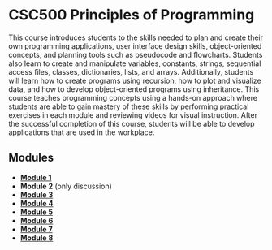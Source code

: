 # CSC500 Principles of Programming

This course introduces students to the skills needed to plan and create their own programming applications, user interface design skills, object-oriented concepts, and planning tools such as pseudocode and flowcharts. Students also learn to create and manipulate variables, constants, strings, sequential access files, classes, dictionaries, lists, and arrays. Additionally, students will learn how to create programs using recursion, how to plot and visualize data, and how to develop object-oriented programs using inheritance. This course teaches programming concepts using a hands-on approach where students are able to gain mastery of these skills by performing practical exercises in each module and reviewing videos for visual instruction. After the successful completion of this course, students will be able to develop applications that are used in the workplace.

## Modules
- [**Module 1**](Module1/ReadMe.md)
- **Module 2** (only discussion)
- [**Module 3**](Module3/ReadMe.md)
- [**Module 4**](Module4/ReadMe.md)
- [**Module 5**](Module5/ReadMe.md)
- [**Module 6**](Module6/ReadMe.md)
- [**Module 7**](Module7/ReadMe.md)
- [**Module 8**](Module8/ReadMe.md)
